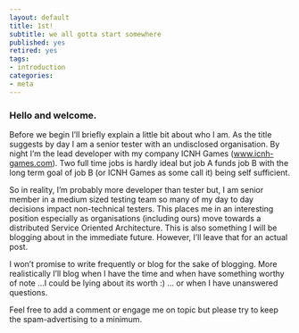 ```yaml
---
layout: default
title: 1st!
subtitle: we all gotta start somewhere
published: yes
retired: yes
tags:
- introduction
categories:
- meta
---
```

### Hello and welcome.
Before we begin I’ll briefly explain a little bit about who I am. As the title suggests by day I am a senior tester with an undisclosed organisation. By night I’m the lead developer with my company ICNH Games (www.icnh-games.com). Two full time jobs is hardly ideal but job A funds job B with the long term goal of job B (or ICNH Games as some call it) being self sufficient.

So in reality, I’m probably more developer than tester but, I am senior member in a medium sized testing team so many of my day to day decisions impact non-technical testers. This places me in an interesting position especially as organisations (including ours) move towards a distributed Service Oriented Architecture. This is also something I will be blogging about in the immediate future. However, I’ll leave that for an actual post.

I won’t promise to write frequently or blog for the sake of blogging. More realistically I’ll blog when I have the time and when have something worthy of note …I could be lying about its worth :) … or when I have unanswered questions.

Feel free to add a comment or engage me on topic but please try to keep the spam-advertising to a minimum.